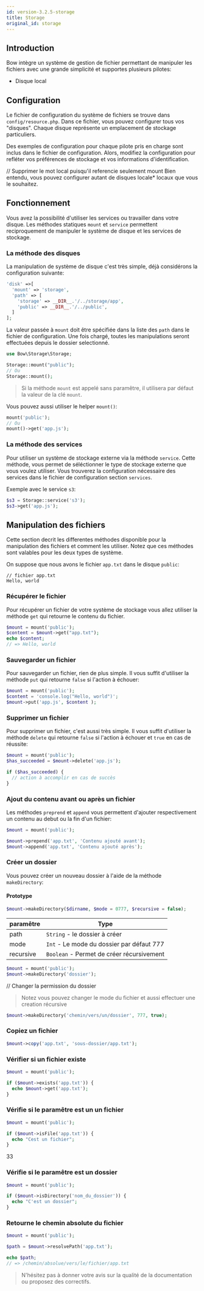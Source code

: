 ```yaml
---
id: version-3.2.5-storage
title: Storage
original_id: storage
---
```


## Introduction

Bow intègre un système de gestion de fichier permettant de manipuler les fichiers avec une grande simplicité et supportes plusieurs pilotes:

- Disque local

## Configuration

Le fichier de configuration du système de fichiers se trouve dans `config/resource.php`. Dans ce fichier, vous pouvez configurer tous vos "disques". Chaque disque représente un emplacement de stockage particuliers.

Des exemples de configuration pour chaque pilote pris en charge sont inclus dans le fichier de configuration. Alors, modifiez la configuration pour refléter vos préférences de stockage et vos informations d'identification.

// Supprimer le mot local puisqu'il referencie seulement mount
Bien entendu, vous pouvez configurer autant de disques locale* locaux que vous le souhaitez.

## Fonctionnement

Vous avez la possibilité d'utiliser les services ou travailler dans votre disque. Les méthodes statiques `mount` et `service` permettent reciproquement de manipuler le système de disque et les services de stockage.

### La méthode des disques

La manipulation de système de disque c'est très simple, déjà considérons la configuration suivante:

```php
'disk' =>[
  'mount' => 'storage',
  'path' => [
    'storage' => __DIR__.'/../storage/app',
    'public' => __DIR__.'/../public',
  ]
];
```

La valeur passée à `mount` doit être spécifiée dans la liste des `path` dans le fichier de configuration. Une fois chargé, toutes les manipulations seront effectuées depuis le dossier selectionné.

```php
use Bow\Storage\Storage;

Storage::mount("public");
// Ou
Storage::mount();
```

> Si la méthode `mount` est appelé sans paramêtre, il utilisera par défaut la valeur de la clé `mount`.

Vous pouvez aussi utiliser le helper `mount()`:

```php
mount('public');
// Ou
mount()->get('app.js');
```

### La méthode des services

Pour utiliser un système de stockage externe via la méthode `service`. Cette méthode, vous permet de séléctionner le type de stockage externe que vous voulez utiliser. Vous trouverez la configuration nécessaire des services dans le fichier de configuration section `services`.

Exemple avec le service `s3`:

```php
$s3 = Storage::service('s3');
$s3->get('app.js');
```

## Manipulation des fichiers

Cette section decrit les differentes méthodes disponible pour la manipulation des fichiers et comment les utiliser. Notez que ces méthodes sont valables pour les deux types de système.

On suppose que nous avons le fichier `app.txt` dans le disque `public`:

```plain
// fichier app.txt
Hello, world
```

### Récupérer le fichier

Pour récupérer un fichier de votre système de stockage vous allez utiliser la méthode `get` qui retourne le contenu du fichier.

```php
$mount = mount('public');
$content = $mount->get("app.txt");
echo $content;
// => Hello, world
```

### Sauvegarder un fichier

Pour sauvegarder un fichier, rien de plus simple. Il vous suffit d'utiliser la méthode `put` qui retourne `false` si l'action à échouer:

```php
$mount = mount('public');
$content = 'console.log("Hello, world")';
$mount->put('app.js', $content );
```

### Supprimer un fichier

Pour supprimer un fichier, c'est aussi très simple. Il vous suffit d'utiliser la méthode `delete` qui retourne `false` si l'action à échouer et `true` en cas de réussite:

```php
$mount = mount('public');
$has_succeeded = $mount->delete('app.js');

if ($has_succeeded) {
  // action à accomplir en cas de succès
}
```

### Ajout du contenu avant ou après un fichier

Les méthodes `preprend` et `append` vous permettent d'ajouter respectivement un contenu au debut ou la fin d'un fichier:

```php
$mount = mount('public');

$mount->prepend('app.txt', 'Contenu ajouté avant');
$mount->append('app.txt', 'Contenu ajouté après');
```

### Créer un dossier

Vous pouvez créer un nouveau dossier à l'aide de la méthode `makeDirectory`:

#### Prototype

```php
$mount->makeDirectory($dirname, $mode = 0777, $recursive = false);
```

| paramêtre | Type |
|----------|------|
| path | `String` - le dossier à créer |
| mode | `Int` - Le mode du dossier par défaut 777 |
| recursive | `Boolean` - Permet de créer récursivement |

```php
$mount = mount('public');
$mount->makeDirectory('dossier');
```

// Changer la permission du dossier
> Notez vous pouvez changer le mode du fichier et aussi effectuer une creation récursive

```php
$mount->makeDirectory('chemin/vers/un/dossier', 777, true);
```

### Copiez un fichier

```php
$mount->copy('app.txt', 'sous-dossier/app.txt');
```

### Vérifier si un fichier existe

```php
$mount = mount('public');

if ($mount->exists('app.txt')) {
  echo $mount->get('app.txt');
}
```

### Vérifie si le paramêtre est un un fichier

```php
$mount = mount('public');

if ($mount->isFile('app.txt')) {
  echo "Cest un fichier";
}
```

33

### Vérifie si le paramêtre est un dossier

```php
$mount = mount('public');

if ($mount->isDirectory('nom_du_dossier')) {
  echo "C'est un dossier";
}
```

### Retourne le chemin absolute du fichier

```php
$mount = mount('public');

$path = $mount->resolvePath('app.txt');

echo $path;
// => /chemin/absolue/vers/le/fichier/app.txt
```

> N'hésitez pas à donner votre avis sur la qualité de la documentation ou proposez des correctifs.